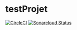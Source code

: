 # testProjet
[![CircleCI](https://img.shields.io/circleci/build/gh/Ineslzr/WorldTour/main?logo=CircleCi&style=flat-square)](https://app.circleci.com/pipelines/github/Ineslzr/WorldTour)
[![Sonarcloud Status](https://sonarcloud.io/api/project_badges/measure?project=Ineslzr_WorldTour&metric=alert_status)](https://sonarcloud.io/summary/new_code?id=Ineslzr_WorldTour)
